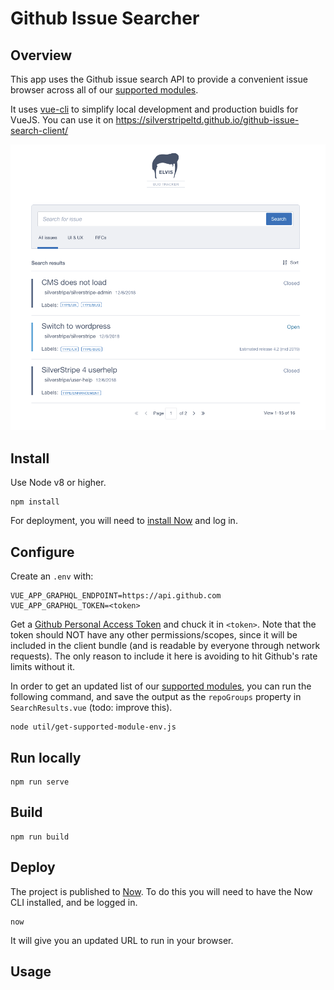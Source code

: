 # Github Issue Searcher

## Overview

This app uses the Github issue search API to provide
a convenient issue browser across all of our
[supported modules](https://www.silverstripe.org/software/addons/silverstripe-commercially-supported-module-list/).

It uses [vue-cli](https://github.com/vuejs/vue-cli/blob/dev/docs/cli.md)
to simplify local development and production buidls for VueJS.
You can use it on https://silverstripeltd.github.io/github-issue-search-client/

![Preview](_img/preview.png)

## Install

Use Node v8 or higher.

```
npm install
```

For deployment, you will need to [install Now](https://zeit.co/download) and log in.

## Configure

Create an `.env` with:

```
VUE_APP_GRAPHQL_ENDPOINT=https://api.github.com
VUE_APP_GRAPHQL_TOKEN=<token>
```

Get a [Github Personal Access Token](https://github.com/settings/tokens) and chuck it in `<token>`.
Note that the token should NOT have any other permissions/scopes, since it will be included
in the client bundle (and is readable by everyone through network requests).
The only reason to include it here is avoiding to hit Github's rate limits without it.

In order to get an updated list of our [supported modules](https://www.silverstripe.org/software/addons/silverstripe-commercially-supported-module-list/),
you can run the following command, and save the output as the `repoGroups` property in `SearchResults.vue` (todo: improve this).

```
node util/get-supported-module-env.js
```

## Run locally

```
npm run serve
```

## Build

```
npm run build
```

## Deploy

The project is published to [Now](https://zeit.co/now). To do this you will need to have the Now CLI installed, and be
logged in.

```
now
```

It will give you an updated URL to run in your browser.

## Usage

